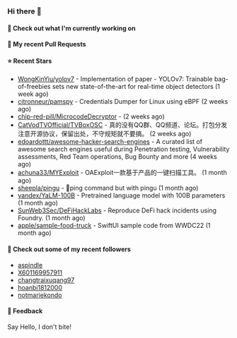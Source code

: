 ### Hi there 👋

#### 👷 Check out what I'm currently working on

#### 🔨 My recent Pull Requests


#### ⭐ Recent Stars

- [WongKinYiu/yolov7](https://github.com/WongKinYiu/yolov7) - Implementation of paper - YOLOv7: Trainable bag-of-freebies sets new state-of-the-art for real-time object detectors (1 week ago)
- [citronneur/pamspy](https://github.com/citronneur/pamspy) - Credentials Dumper for Linux using eBPF (2 weeks ago)
- [chip-red-pill/MicrocodeDecryptor](https://github.com/chip-red-pill/MicrocodeDecryptor) -  (2 weeks ago)
- [CatVodTVOfficial/TVBoxOSC](https://github.com/CatVodTVOfficial/TVBoxOSC) - 真的没有QQ群、QQ频道、论坛。打包分发注意开源协议，保留出处，不守规矩就不要搞。 (2 weeks ago)
- [edoardottt/awesome-hacker-search-engines](https://github.com/edoardottt/awesome-hacker-search-engines) - A curated list of awesome search engines useful during Penetration testing, Vulnerability assessments, Red Team operations, Bug Bounty and more (4 weeks ago)
- [achuna33/MYExploit](https://github.com/achuna33/MYExploit) - OAExploit一款基于产品的一键扫描工具。 (1 month ago)
- [sheepla/pingu](https://github.com/sheepla/pingu) - 🐧ping command but with pingu (1 month ago)
- [yandex/YaLM-100B](https://github.com/yandex/YaLM-100B) - Pretrained language model with 100B parameters (1 month ago)
- [SunWeb3Sec/DeFiHackLabs](https://github.com/SunWeb3Sec/DeFiHackLabs) - Reproduce DeFi hack incidents using Foundry. (1 month ago)
- [apple/sample-food-truck](https://github.com/apple/sample-food-truck) - SwiftUI sample code from WWDC22 (1 month ago)

#### 👯 Check out some of my recent followers

- [aspindle](https://github.com/aspindle)
- [X601169957911](https://github.com/X601169957911)
- [changtraixuqang97](https://github.com/changtraixuqang97)
- [hoanbi1812000](https://github.com/hoanbi1812000)
- [notmariekondo](https://github.com/notmariekondo)

#### 💬 Feedback

Say Hello, I don't bite!
